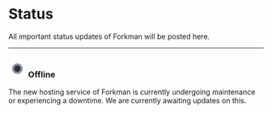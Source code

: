 # Status
All important status updates of Forkman will be posted here.

___

### <div class="heading"><img src="_media/offline.png" width="35" height="35">&nbsp;Offline</div>
The new hosting service of Forkman is currently undergoing maintenance or experiencing a downtime. We are currently awaiting updates on this.